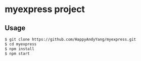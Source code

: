 # myexpress project

## Usage

```bash
$ git clone https://github.com/HappyAndyYang/myexpress.git
$ cd myexpress
$ npm install
$ npm start
```